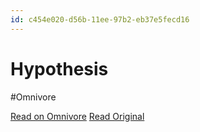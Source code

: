 ```yaml
---
id: c454e020-d56b-11ee-97b2-eb37e5fecd16
---
```


# Hypothesis
#Omnivore

[Read on Omnivore](https://omnivore.app/me/hypothesis-18dea8a0e62)
[Read Original](https://hypothes.is/a/C4rl6NVnEe6RJ-cyIZZoMg)

